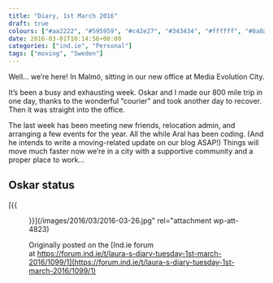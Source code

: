 ```yaml
---
title: "Diary, 1st March 2016"
draft: true
colours: ["#aa2222", "#595959", "#c42e27", "#343434", "#ffffff", "#0a0a0a", "#ffffff"]
date: 2016-03-01T10:14:56+00:00
categories: ["ind.ie", "Personal"]
tags: ["moving", "Sweden"]
---
```


Well… we’re here! In Malmö, sitting in our new office at Media Evolution City.

It’s been a busy and exhausting week. Oskar and I made our 800 mile trip in one day, thanks to the wonderful “courier” and took another day to recover. Then it was straight into the office.

The last week has been meeting new friends, relocation admin, and arranging a few events for the year. All the while Aral has been coding. (And he intends to write a moving-related update on our blog ASAP!) Things will move much faster now we’re in a city with a supportive community and a proper place to work…

## Oskar status

[{{<figure class="wp-caption aligncenter size-full wp-image-4823" src="/images/2016/03/2016-03-26.jpg" alt="Oskar the dog on the sandy beach in Malmö" width="800" height="600" caption="Loving the beach!">}}](/images/2016/03/2016-03-26.jpg" rel="attachment wp-att-4823)

Originally posted on the [Ind.ie forum at https://forum.ind.ie/t/laura-s-diary-tuesday-1st-march-2016/1099/1](https://forum.ind.ie/t/laura-s-diary-tuesday-1st-march-2016/1099/1)

	